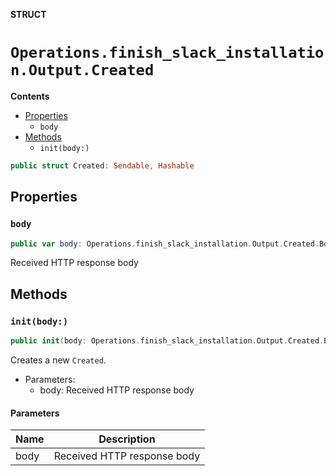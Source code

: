 **STRUCT**

# `Operations.finish_slack_installation.Output.Created`

**Contents**

- [Properties](#properties)
  - `body`
- [Methods](#methods)
  - `init(body:)`

```swift
public struct Created: Sendable, Hashable
```

## Properties
### `body`

```swift
public var body: Operations.finish_slack_installation.Output.Created.Body
```

Received HTTP response body

## Methods
### `init(body:)`

```swift
public init(body: Operations.finish_slack_installation.Output.Created.Body)
```

Creates a new `Created`.

- Parameters:
  - body: Received HTTP response body

#### Parameters

| Name | Description |
| ---- | ----------- |
| body | Received HTTP response body |